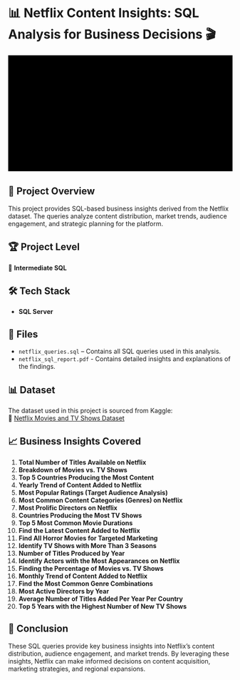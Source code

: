# 📊 Netflix Content Insights: SQL Analysis for Business Decisions 🎬  

<p align="center">
  <img src="img/netflix-intro.gif" width="550" height="260" alt="Netflix Intro GIF">
</p> 

## 📌 Project Overview  
This project provides SQL-based business insights derived from the Netflix dataset. The queries analyze content distribution, market trends, audience engagement, and strategic planning for the platform.  

## 🏆 Project Level  
🔹 **Intermediate SQL**  

## 🛠️ Tech Stack  
- **SQL Server**  

## 📂 Files  
- `netflix_queries.sql` – Contains all SQL queries used in this analysis.
- `netflix_sql_report.pdf` - Contains detailed insights and explanations of the findings.

## 📊 Dataset  
The dataset used in this project is sourced from Kaggle:  
🔗 [Netflix Movies and TV Shows Dataset](https://www.kaggle.com/datasets/shivamb/netflix-shows)

## 📈 Business Insights Covered  
1. **Total Number of Titles Available on Netflix**  
2. **Breakdown of Movies vs. TV Shows**  
3. **Top 5 Countries Producing the Most Content**  
4. **Yearly Trend of Content Added to Netflix**  
5. **Most Popular Ratings (Target Audience Analysis)**  
6. **Most Common Content Categories (Genres) on Netflix**  
7. **Most Prolific Directors on Netflix**  
8. **Countries Producing the Most TV Shows**  
9. **Top 5 Most Common Movie Durations**  
10. **Find the Latest Content Added to Netflix**  
11. **Find All Horror Movies for Targeted Marketing**  
12. **Identify TV Shows with More Than 3 Seasons**  
13. **Number of Titles Produced by Year**  
14. **Identify Actors with the Most Appearances on Netflix**  
15. **Finding the Percentage of Movies vs. TV Shows**  
16. **Monthly Trend of Content Added to Netflix**  
17. **Find the Most Common Genre Combinations**  
18. **Most Active Directors by Year**  
19. **Average Number of Titles Added Per Year Per Country**  
20. **Top 5 Years with the Highest Number of New TV Shows**  

## 📜 Conclusion  
These SQL queries provide key business insights into Netflix’s content distribution, audience engagement, and market trends. By leveraging these insights, Netflix can make informed decisions on content acquisition, marketing strategies, and regional expansions.  


